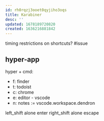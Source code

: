 ```yaml
---
id: rh0rqzj3ooet0qyjiho3oqs
title: Karabiner
desc: ''
updated: 1678189720820
created: 1636216881842
---
```

timing restrictions on shortcuts? #issue

## hyper-app

hyper + cmd:

+ f: finder
+ t: todoist
+ c: chrome
+ e: editor - vscode
+ n: notes := vscode.workspace.dendron

left_shift alone enter
right_shift alone escape
